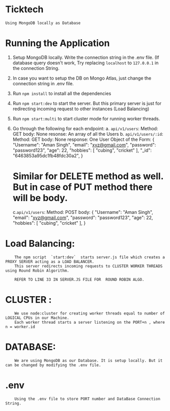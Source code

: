 # Ticktech

`Using MongoDB locally as Database`

# Running the Application

1. Setup MongoDB locally. Write the connection string in the .env file. (If database query doesn't work, Try replacing `localhost` to `127.0.0.1` in the connection String.
2. In case you want to setup the DB on Mongo Atlas, just change the connection string in .env file.
3. Run `npm install` to install all the dependencies
4. Run `npm start:dev` to start the server. But this primary server is just for redirecting incoming request to other instances (Load Balancing)
5. Run `npm start:multi` to start cluster mode for running worker threads.
6. Go through the following for each endpoint:
    a. `api/v1/users`:  Method: GET
                        body: None
                        resonse: An array of all the Users
    b. `api/v1/users/:id`: Method: GET 
                           body: None
                           response: One User Object of the Form: 
                                                                   {
                                                            "Username": "Aman Singh",
                                                            "email": "xyz@gmail.com",
                                                            "password": "password123",
                                                            "age": 22,
                                                            "hobbies": [
                                                                "cubing",
                                                                "cricket"
                                                            ],
                                                            "_id": "6463853a95dc1fb48fdc30a2",
                                                            }
                                                            
                                                            
   # Similar for DELETE method as well. But in case of PUT method there will be body.
   
   c.`api/v1/users`: Method: POST
                      body:  {  "Username": "Aman Singh",
                                "email": "xyz@gmail.com",
                                "password": "password123",
                                 "age": 22,
                                 "hobbies": [
                                              "cubing",
                                              "cricket"
                                             ],
                             }       
    
    
# Load Balancing:
        
        The npm script  `start:dev`  starts server.js file which creates a PROXY SERVER acting as a LOAD BALANCER.
        This server redirects incoming requests to CLUSTER WORKER THREADS using Round Robin Algorithm.
        
        REFER TO LINE 33 IN SERVER.JS FILE FOR  ROUND ROBIN ALGO.
        
        
# CLUSTER :
        
        We use node:cluster for creating worker threads equal to number of LOGICAL CPUs in our Machine.
        Each worker thread starts a server listening on the PORT+n , where n = worker.id
 
# DATABASE: 
          
        We are using MongoDB as our Database. It is setup locally. But it can be changed by modifying the .env file. 
        
# .env
        Using the .env file to store PORT number and DataBase Connection String.
                             
    
